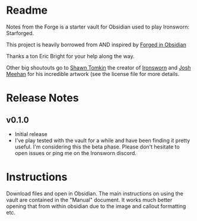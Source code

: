 # Readme
Notes from the Forge is a starter vault for Obsidian used to play Ironsworn: Starforged.

This project is heavily borrowed from AND inspired by [Forged in Obsidian](https://github.com/ericbright2002/Forged_in_Obsidian)

Thanks a ton Eric Bright for your help along the way.

Other big shoutouts go to [Shawn Tomkin](https://linktr.ee/shawntomkin) the creator of [Ironsworn](https://www.ironswornrpg.com/) and [Josh Meehan](https://joshmeehanart.com/) for his incredible artwork (see the license file for more details.

# Release Notes

## v0.1.0
- Initial release
- I've play tested with the vault for a while and have been finding it pretty useful.  I'm considering this the beta phase.  Please don't hesitate to open issues or ping me on the Ironsworn discord.


# Instructions

Download files and open in Obsidian.  The main instructions on using the vault are contained in the "Manual" document.  It works much better opening that from within obsidian due to the image and callout formatting etc.

